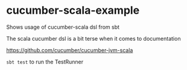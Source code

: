 # cucumber-scala-example

Shows usage of cucumber-scala dsl from sbt

The scala cucumber dsl is a bit terse when it comes to documentation 

https://github.com/cucumber/cucumber-jvm-scala

`sbt test` to run the TestRunner

